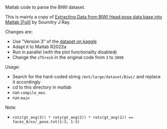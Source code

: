 Matlab code to parse the BIWI dataset.

This is mainly a copy of [Extracting Data from BIWI Head pose data base into Matlab (Full)](https://www.mathworks.com/matlabcentral/fileexchange/38219-extracting-data-from-biwi-head-pose-data-base-into-matlab-full)
by Soumitry J Ray.

Changes are:

- Use "Version 3" of the [dataset on kaggle](https://www.kaggle.com/datasets/kmader/biwi-kinect-head-pose-database)
- Adapt it to Matlab R2022a
- Run in parallel (with the plot functionality disabled)
- Change the `zThresh` in the original code from `3` to `3000`

Usage:

- Search for the hard-coded string `/mnt/large/dataset/Biwi/` and replace it accordingly
- cd to this directory in matlab
- run `compile_mex`
- run `main`

Note:

- `rotz(gt_ang(3)) * roty(gt_ang(2)) * rotx(gt_ang(1)) == faces_0/xx/_pose.txt(1:3, 1:3)`